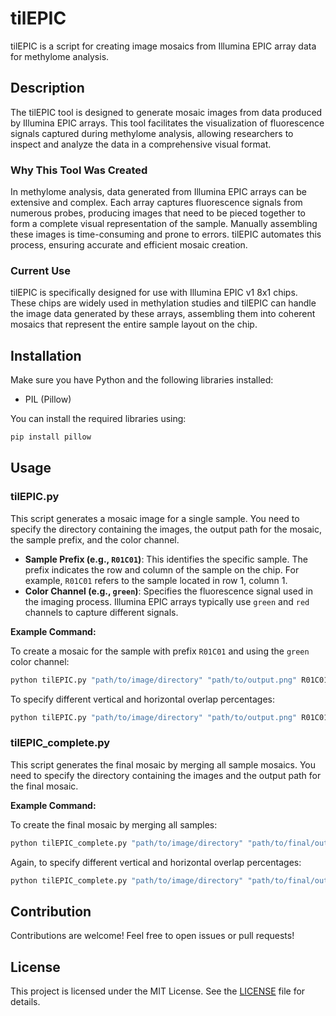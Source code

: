 # tilEPIC

tilEPIC is a script for creating image mosaics from Illumina EPIC array data for methylome analysis.

## Description

The tilEPIC tool is designed to generate mosaic images from data produced by Illumina EPIC arrays. This tool facilitates the visualization of fluorescence signals captured during methylome analysis, allowing researchers to inspect and analyze the data in a comprehensive visual format.

### Why This Tool Was Created

In methylome analysis, data generated from Illumina EPIC arrays can be extensive and complex. Each array captures fluorescence signals from numerous probes, producing images that need to be pieced together to form a complete visual representation of the sample. Manually assembling these images is time-consuming and prone to errors. tilEPIC automates this process, ensuring accurate and efficient mosaic creation.

### Current Use

tilEPIC is specifically designed for use with Illumina EPIC v1 8x1 chips. These chips are widely used in methylation studies and tilEPIC can handle the image data generated by these arrays, assembling them into coherent mosaics that represent the entire sample layout on the chip.
## Installation

Make sure you have Python and the following libraries installed:
- PIL (Pillow)

You can install the required libraries using:
```sh
pip install pillow
```
## Usage

### tilEPIC.py

This script generates a mosaic image for a single sample. You need to specify the directory containing the images, the output path for the mosaic, the sample prefix, and the color channel.

- **Sample Prefix (e.g., `R01C01`)**: This identifies the specific sample. The prefix indicates the row and column of the sample on the chip. For example, `R01C01` refers to the sample located in row 1, column 1.
- **Color Channel (e.g., `green`)**: Specifies the fluorescence signal used in the imaging process. Illumina EPIC arrays typically use `green` and `red` channels to capture different signals.

**Example Command:**

To create a mosaic for the sample with prefix `R01C01` and using the `green` color channel:

```sh
python tilEPIC.py "path/to/image/directory" "path/to/output.png" R01C01 green
```
To specify different vertical and horizontal overlap percentages:

```sh
python tilEPIC.py "path/to/image/directory" "path/to/output.png" R01C01 green --vertical_shift_percent 0.6 --horizontal_shift_percent 0.05
```

### tilEPIC_complete.py

This script generates the final mosaic by merging all sample mosaics. You need to specify the directory containing the images and the output path for the final mosaic.

**Example Command:**

To create the final mosaic by merging all samples:

```sh
python tilEPIC_complete.py "path/to/image/directory" "path/to/final/output.png"
```

Again, to specify different vertical and horizontal overlap percentages:

```sh
python tilEPIC_complete.py "path/to/image/directory" "path/to/final/output.png" --vertical_shift_percent 0.6 --horizontal_shift_percent 0.05
```

## Contribution

Contributions are welcome! Feel free to open issues or pull requests!

## License

This project is licensed under the MIT License. See the [LICENSE](./LICENSE.md) file for details.
